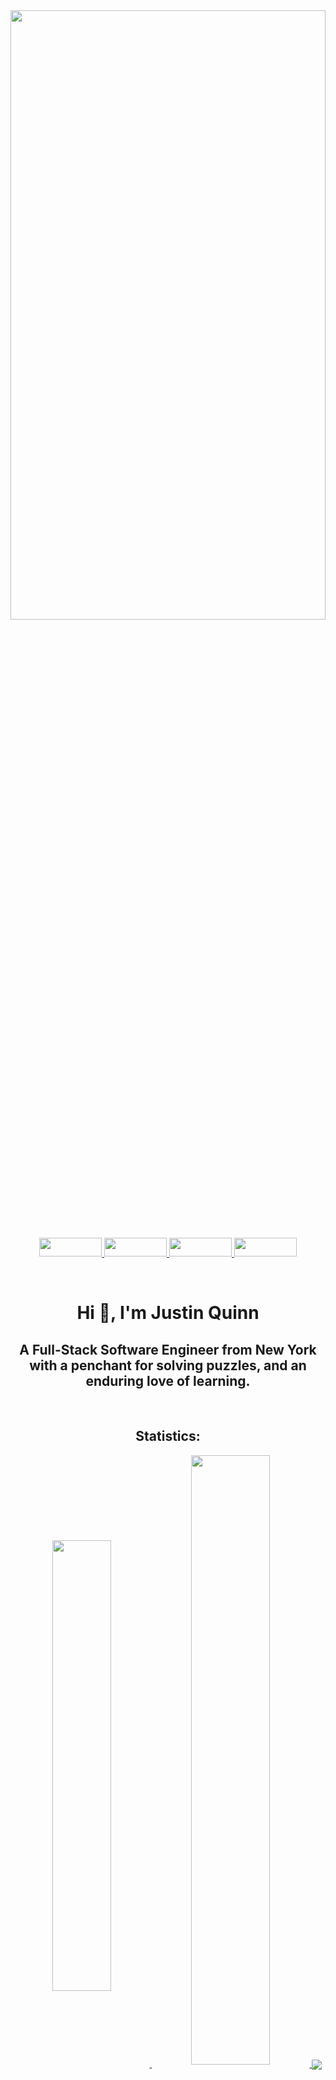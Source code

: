 <!--Banner-->
<img src='https://i.imgur.com/2PVPjGT.png' width='100%' height='50%'/>

<!--Socials-->
<p align='middle'>
 <a href='https://angel.co/u/justin-quinn-3' target=_blank>
  <img src='https://img.shields.io/badge/AngelList-000000?style=for-the-badge&logo=AngelList&logoColor=white' height='30' width='100'/>
 </a>
 <a href='https://dev.to/justinquinn51' target=_blank>
  <img src='https://img.shields.io/badge/dev.to-0A0A0A?style=for-the-badge&logo=devdotto&logoColor=white' height= '30' width='100'/>
 </a>
 <a href='https://www.linkedin.com/in/justin-quinn-/' target=_blank>
  <img src='https://img.shields.io/badge/LinkedIn-0077B5?style=for-the-badge&logo=linkedin&logoColor=white' height= '30' width='100'/>
 </a>
 <a href='https://twitter.com/JustinQuinn_' target=_blank>
  <img src='https://img.shields.io/badge/Twitter-1DA1F2?style=for-the-badge&logo=twitter&logoColor=white' height= '30' width='100'/>
 </a>
</p>

<br>

<!--Greeting-->
<h1 align="center">Hi 👋, I'm Justin Quinn</h1>
<h2 align="center">A Full-Stack Software Engineer from New York with a penchant for solving puzzles, and an enduring love of learning.</h2>

<!--Statistics-->
<br>
<h2 align='middle'>Statistics:</h2>
<p align='center'>
<a href="https://github.com/Justin-Quinn51/github-readme-stats">
  <img align="center" width='43%' src="https://github-readme-stats.vercel.app/api/top-langs/?username=Justin-Quinn51&&theme=calm&layout=compact" />
</a>
<a href="https://github.com/Justin-Quinn51/convoychat">
  <img align="center" width='50%' src="https://github-readme-stats.vercel.app/api?username=Justin-Quinn51&show_icons=true&theme=calm&hide=issues"/>
</a>
<a href='https://github.com/Justin-Quinn51'>
  <img align="center" src="https://github-readme-streak-stats.herokuapp.com/?user=Justin-Quinn51&"/>
</a>
</p>

<!--Languages & Tools-->
## <h2 align="center">Languages & Tools:</h2>

<p align='middle'>
  <img src='https://img.shields.io/badge/CSS3-1572B6?style=for-the-badge&logo=css3&logoColor=white'/>
  <img src='https://img.shields.io/badge/HTML5-E34F26?style=for-the-badge&logo=html5&logoColor=white'/>
  <img src='https://img.shields.io/badge/MongoDB-4EA94B?style=for-the-badge&logo=mongodb&logoColor=white'/>
  <img src='https://img.shields.io/badge/MySQL-005C84?style=for-the-badge&logo=mysql&logoColor=white'/>
  <img src='https://img.shields.io/badge/Node.js-339933?style=for-the-badge&logo=nodedotjs&logoColor=white'/>
  <img src='https://img.shields.io/badge/JavaScript-323330?style=for-the-badge&logo=javascript&logoColor=F7DF1E'/>
  <img src='https://img.shields.io/badge/React-20232A?style=for-the-badge&logo=react&logoColor=61DAFB'/>
  <img src='https://img.shields.io/badge/React_Native-20232A?style=for-the-badge&logo=react&logoColor=61DAFB'/>
</p>

                                                                                                   
<!-- Code for arranging repo cards side by side
<a href="https://github.com/Justin-Quinn51/github-readme-stats">
  <img align="center" src="https://github-readme-stats.vercel.app/api?username=Justin-Quinn51&show_icons=true&theme=maroongold&hide=stars,issues" />
</a>
<a href="https://github.com/Justin-Quinn51/convoychat">
  <img align="center" src="https://github-readme-stats.vercel.app/api/top-langs/?username=Justin-Quinn51&&theme=maroongold" />
</a>
-->                                                                                                                          
                                                                                                                           

